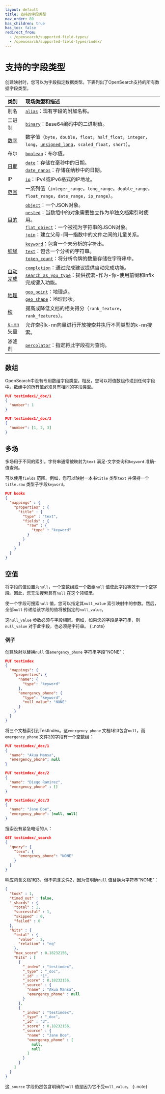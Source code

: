 ```yaml
---
layout: default
title: 支持的字段类型
nav_order: 80
has_children: true
has_toc: false
redirect_from:
  - /opensearch/supported-field-types/
  - /opensearch/supported-field-types/index/
---
```


# 支持的字段类型

创建映射时，您可以为字段指定数据类型。下表列出了OpenSearch支持的所有数据字段类型。

类别| 现场类型和描述
:--- | :---
别名| [`alias`]({{site.url}}{{site.baseurl}}/field-types/supported-field-types/alias/)：现有字段的附加名称。
二进制| [`binary`]({{site.url}}{{site.baseurl}}/field-types/supported-field-types/binary/)：Base64编码中的二进制值。
[数字]({{site.url}}{{site.baseurl}}/field-types/supported-field-types/numeric/) | 数字值（`byte`，`double`，`float`，`half_float`，`integer`，`long`，[`unsigned_long`]({{site.url}}{{site.baseurl}}/field-types/supported-field-types/unsigned-long/)，`scaled_float`，`short`）。
布尔| [`boolean`]({{site.url}}{{site.baseurl}}/field-types/supported-field-types/boolean/)：布尔值。
[日期]({{site.url}}{{site.baseurl}}/field-types/supported-field-types/dates/)|  [`date`]({{site.url}}{{site.baseurl}}/field-types/supported-field-types/date/)：存储在毫秒中的日期。<br>[`date_nanos`]({{site.url}}{{site.baseurl}}/field-types/supported-field-types/date-nanos/)：存储在纳秒中的日期。
IP| [`ip`]({{site.url}}{{site.baseurl}}/field-types/supported-field-types/ip/)：IPv4或IPv6格式的IP地址。
[范围]({{site.url}}{{site.baseurl}}/field-types/supported-field-types/range/) | 一系列值（`integer_range`，`long_range`，`double_range`，`float_range`，`date_range`，`ip_range`）。
[目的]({{site.url}}{{site.baseurl}}/field-types/supported-field-types/object-fields/)| [`object`]({{site.url}}{{site.baseurl}}/field-types/supported-field-types/object/)：一个JSON对象。<br>[`nested`]({{site.url}}{{site.baseurl}}/field-types/supported-field-types/nested/)：当数组中的对象需要独立作为单独文档索引时使用。<br>[`flat_object`]({{site.url}}{{site.baseurl}}/field-types/supported-field-types/flat-object/)：一个被视为字符串的JSON对象。<br>[`join`]({{site.url}}{{site.baseurl}}/field-types/supported-field-types/join/)：建立父母-同一指数中的文件之间的儿童关系。
[细绳]({{site.url}}{{site.baseurl}}/field-types/supported-field-types/string/)|[`keyword`]({{site.url}}{{site.baseurl}}/field-types/supported-field-types/keyword/)：包含一个未分析的字符串。<br>[`text`]({{site.url}}{{site.baseurl}}/field-types/supported-field-types/text/)：包含一个分析的字符串。<br>[`token_count`]({{site.url}}{{site.baseurl}}/field-types/supported-field-types/token-count/)：将分析令牌的数量存储在字符串中。
[自动完成]({{site.url}}{{site.baseurl}}/field-types/supported-field-types/autocomplete/) |[`completion`]({{site.url}}{{site.baseurl}}/field-types/supported-field-types/completion/)：通过完成建议提供自动完成功能。<br>[`search_as_you_type`]({{site.url}}{{site.baseurl}}/field-types/supported-field-types/search-as-you-type/)：提供搜索-作为-你-使用前缀和Infix完成键入功能。
[地理]({{site.url}}{{site.baseurl}}/field-types/supported-field-types/geographic/)| [`geo_point`]({{site.url}}{{site.baseurl}}/field-types/supported-field-types/geo-point/)：地理点。<br>[`geo_shape`]({{site.url}}{{site.baseurl}}/field-types/supported-field-types/geo-shape/)：地理形状。
[秩]({{site.url}}{{site.baseurl}}/field-types/supported-field-types/rank/) | 提高或降低文档的相关得分（`rank_feature`，`rank_features`）。
[k-nn矢量]({{site.url}}{{site.baseurl}}/field-types/supported-field-types/knn-vector/) | 允许索引k-nn向量进行开放搜索并执行不同类型的k-nn搜索。
渗滤剂| [`percolator`]({{site.url}}{{site.baseurl}}/field-types/supported-field-types/percolator/)：指定将此字段视为查询。

## 数组

OpenSearch中没有专用数组字段类型。相反，您可以将值数组传递到任何字段中。数组中的所有值必须具有相同的字段类型。

```json
PUT testindex1/_doc/1
{
  "number": 1 
}

PUT testindex1/_doc/2
{
  "number": [1, 2, 3] 
}
```

## 多场

多场用于不同的索引。字符串通常被映射为`text` 满足-文字查询和`keyword` 准确-值查询。

可以使用`fields` 范围。例如，您可以映射一本书`title` 类型`text` 并保持一个`title.raw` 类型子字段`keyword`。

```json
PUT books
{
  "mappings" : {
    "properties" : {
      "title" : {
        "type" : "text",
        "fields" : {
          "raw" : {
            "type" : "keyword"
          }
        }
      }
    }
  }
}
```

## 空值

将字段的值设置为`null`，一个空数组或一个数组`null` 值使此字段等效于一个空字段。因此，您无法搜索具有`null` 在这个领域里。

使一个字段可搜索`null` 值，您可以指定其`null_value` 索引映射中的参数。然后，全部`null` 传递给该字段的值将被指定的`null_value`。

这`null_value` 参数必须与字段相同。例如，如果您的字段是字符串，则`null_value` 对于此字段，也必须是字符串。
{:.note}

### 例子

创建映射以替换`null` 值`emergency_phone` 字符串字段"NONE"：

```json
PUT testindex
{
  "mappings": {
    "properties": {
      "name": {
        "type": "keyword"
      },
      "emergency_phone": {
        "type": "keyword",
        "null_value": "NONE" 
      }
    }
  }
}
```

将三个文档索引到TestIndex。这`emergency_phone` 文档1和3包含`null`，而`emergency_phone` 文件2的字段有一个空数组：

```json
PUT testindex/_doc/1
{
  "name": "Akua Mansa",
  "emergency_phone": null
}
```

```json
PUT testindex/_doc/2
{
  "name": "Diego Ramirez",
  "emergency_phone" : []
}
```

```json
PUT testindex/_doc/3 
{
  "name": "Jane Doe",
  "emergency_phone": [null, null]
}
```

搜索没有紧急电话的人：

```json
GET testindex/_search
{
  "query": {
    "term": {
      "emergency_phone": "NONE"
    }
  }
}
```

响应包含文档1和3，但不包含文件2，因为仅明确`null` 值替换为字符串"NONE"：

```json
{
  "took" : 1,
  "timed_out" : false,
  "_shards" : {
    "total" : 1,
    "successful" : 1,
    "skipped" : 0,
    "failed" : 0
  },
  "hits" : {
    "total" : {
      "value" : 2,
      "relation" : "eq"
    },
    "max_score" : 0.18232156,
    "hits" : [
      {
        "_index" : "testindex",
        "_type" : "_doc",
        "_id" : "1",
        "_score" : 0.18232156,
        "_source" : {
          "name" : "Akua Mansa",
          "emergency_phone" : null
        }
      },
      {
        "_index" : "testindex",
        "_type" : "_doc",
        "_id" : "3",
        "_score" : 0.18232156,
        "_source" : {
          "name" : "Jane Doe",
          "emergency_phone" : [
            null,
            null
          ]
        }
      }
    ]
  }
}
```

这`_source` 字段仍然包含明确的`null` 值是因为它不受`null_value`。
{:.note}


